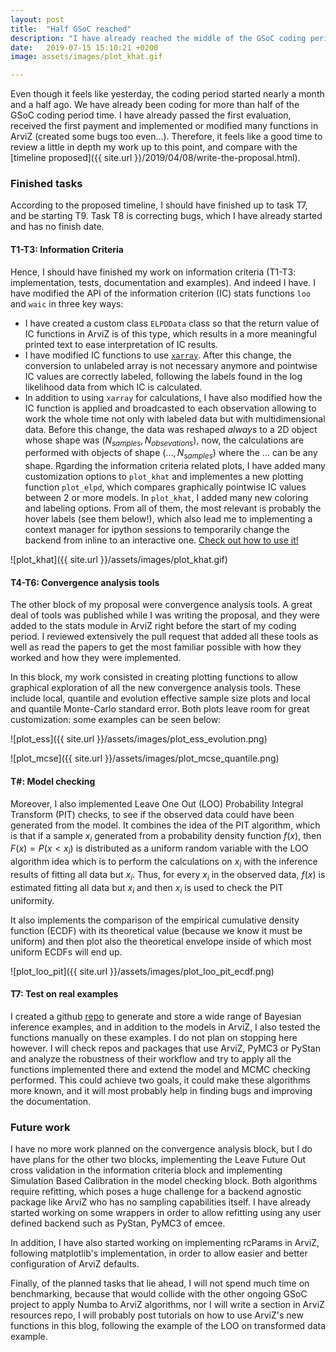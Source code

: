 ```yaml
---
layout: post
title:  "Half GSoC reached"
description: "I have already reached the middle of the GSoC coding period"
date:   2019-07-15 15:10:21 +0200
image: assets/images/plot_khat.gif

---
```


Even though it feels like yesterday, the coding period started nearly a month
and a half ago. We have already been coding for more than half of the GSoC coding
period time. I have already passed the first evaluation, received the first
payment and implemented or modified many functions in ArviZ (created some bugs
too even...). Therefore, it feels like a good time to review a little in depth
my work up to this point, and compare with the [timeline proposed]({{ site.url
}}/2019/04/08/write-the-proposal.html).

### Finished tasks
According to the proposed timeline, I should have finished up to task T7, and
be starting T9. Task T8 is correcting bugs, which I have already started and
has no finish date.

#### T1-T3: Information Criteria
Hence, I should have finished my work on information
criteria (T1-T3: implementation, tests, documentation and examples). And
indeed I have. I have modified the API of the information criterion (IC)
stats functions `loo` and `waic` in three key ways:
* I have created a custom class `ELPDData` class so that the return value of
  IC functions in ArviZ is of this type, which results in a more meaningful
  printed text to ease interpretation of IC results.
* I have modified IC functions to use [`xarray`](http://xarray.pydata.org).
  After this change, the conversion to unlabeled array is not necessary anymore
  and pointwise IC
  values are correctly labeled, following the labels found in the log
  likelihood data from which IC is calculated.
* In addition to using `xarray` for calculations, I have also modified how the
  IC function is applied and broadcasted to each observation allowing to work
  the whole time not only with labeled data but with multidimensional data.
  Before this change, the data was reshaped _always_ to a 2D object whose
  shape was $(N_{samples}, N_{obsevations})$, now, the calculations are
  performed with objects of shape $(..., N_{samples})$ where the $...$ can be
  any shape.
Rgarding the information criteria related plots, I have added many
customization options to `plot_khat` and implementes a new plotting function
`plot_elpd`, which compares graphically pointwise IC values between 2 or more
models. In `plot_khat`, I added many new coloring and labeling options. From all
of them, the most relevant is probably the hover labels (see them below!),
which also lead me to implementing a context manager for
ipython sessions to temporarily change the backend from inline to an
interactive one.
[Check out how to use it!](https://arviz-devs.github.io/arviz/generated/arviz.interactive_backend.html)

![plot_khat]({{ site.url }}/assets/images/plot_khat.gif)

#### T4-T6: Convergence analysis tools
The other block of my proposal were convergence analysis tools. A great deal
of tools was published while I was writing the proposal, and they were added
to the stats module in ArviZ right before the start of my coding period. I
reviewed extensively the pull request that added all these tools as well as
read the papers to get the most familiar possible with how they worked and how
they were implemented.

In this block, my work consisted in creating plotting functions to allow
graphical exploration of all the new convergence analysis tools. These include
local, quantile and evolution effective sample size plots and local and
quantile Monte-Carlo standard error. Both plots leave room for great
customization: some examples can be seen below:

![plot_ess]({{ site.url }}/assets/images/plot_ess_evolution.png)

![plot_mcse]({{ site.url }}/assets/images/plot_mcse_quantile.png)

#### T#: Model checking
Moreover, I also implemented Leave One Out (LOO) Probability Integral
Transform (PIT) checks, to see if the observed data could have been generated
from the model. It combines the idea of the PIT algorithm, which is that if a
sample $x_i$ generated from a probability density function $f(x)$, then $F(x)
= P(x < x_i)$ is distributed as a uniform random variable with the LOO
algorithm idea which is to perform the calculations on $x_i$ with the
inference results of fitting all data but $x_i$. Thus, for every $x_i$ in the
observed data, $f(x)$ is estimated
fitting all data but $x_i$ and then $x_i$ is used to check the PIT uniformity.

It also implements the comparison of the empirical cumulative density function
(ECDF)
with its theoretical value (because we know it must be uniform) and then plot
also the theoretical envelope inside of which most uniform ECDFs will end up.

![plot_loo_pit]({{ site.url }}/assets/images/plot_loo_pit_ecdf.png)

#### T7: Test on real examples
I created a github [repo](https://github.com/OriolAbril/Bayesian-Inference-examples)
to generate and store a wide range of Bayesian inference examples, and in
addition to the models in ArviZ, I also tested the functions manually on these
examples. I do not plan on stopping here however. I will check repos and
packages that use ArviZ, PyMC3 or PyStan and analyze the robustness of their
workflow and try to apply all the functions implemented there and extend the
model and MCMC checking performed. This could achieve two goals,
it could make these algorithms more known, and it will most probably help in
finding bugs and improving the documentation.

### Future work
I have no more work planned on the convergence analysis block, but I do have
plans for the other two blocks, implementing the Leave Future Out cross
validation in the information criteria block and implementing Simulation
Based Calibration in the model checking block. Both algorithms require
refitting, which poses a huge challenge for a backend agnostic package like
ArviZ who has no sampling capabilities itself. I have already started working
on some wrappers in order to allow refitting using any user defined backend
such as PyStan, PyMC3 of emcee.

In addition, I have also started working on implementing rcParams in ArviZ,
following matplotlib's implementation, in order to allow easier and better
configuration of ArviZ defaults.

Finally, of the planned tasks that lie ahead, I will not spend much time on
benchmarking, because that would collide with the other ongoing GSoC project
to apply Numba to ArviZ algorithms, nor I will write a section in ArviZ
resources repo, I will probably post tutorials on how to use ArviZ's new
functions in this blog, following the example of the LOO on transformed data
example.

